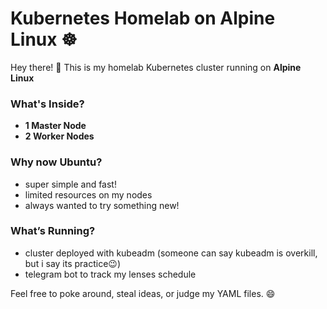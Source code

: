 # Kubernetes Homelab on Alpine Linux ☸

Hey there! 👋 This is my homelab Kubernetes cluster running on **Alpine Linux**

### What's Inside?
- **1 Master Node**
- **2 Worker Nodes**

### Why now Ubuntu?  
- super simple and fast!
- limited resources on my nodes
- always wanted to try something new!  

### What’s Running?  
- cluster deployed with kubeadm (someone can say kubeadm is overkill, but i say its practice😉) 
- telegram bot to track my lenses schedule

Feel free to poke around, steal ideas, or judge my YAML files. 😄  
